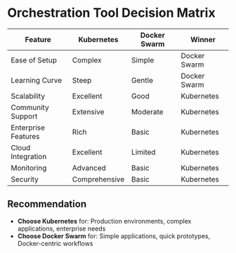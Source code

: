 # Orchestration Tool Decision Matrix

| Feature | Kubernetes | Docker Swarm | Winner |
|---------|------------|--------------|---------|
| Ease of Setup | Complex | Simple | Docker Swarm |
| Learning Curve | Steep | Gentle | Docker Swarm |
| Scalability | Excellent | Good | Kubernetes |
| Community Support | Extensive | Moderate | Kubernetes |
| Enterprise Features | Rich | Basic | Kubernetes |
| Cloud Integration | Excellent | Limited | Kubernetes |
| Monitoring | Advanced | Basic | Kubernetes |
| Security | Comprehensive | Basic | Kubernetes |

## Recommendation
- **Choose Kubernetes** for: Production environments, complex applications, enterprise needs
- **Choose Docker Swarm** for: Simple applications, quick prototypes, Docker-centric workflows

